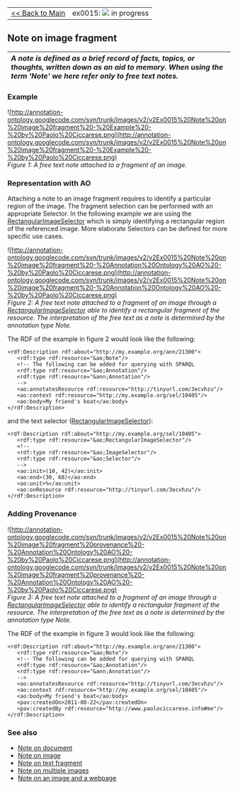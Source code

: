 <table width='100%'>
<tr>
<td>
<a href='v2Main.md'>&lt;&lt; Back to Main</a>
</td>
<td align='right'>
ex0015: <img src='http://annotation-ontology.googlecode.com/svn/trunk/images/misc/in_progress.gif' /> in progress<br>
</td>
</tr>
</table>

## Note on image fragment ##

| _A **note** is defined as a brief record of facts, topics, or thoughts, written down as an aid to memory. When using the term 'Note' we here refer only to free text notes._ |
|:-----------------------------------------------------------------------------------------------------------------------------------------------------------------------------|

### Example ###

![http://annotation-ontology.googlecode.com/svn/trunk/images/v2/v2Ex0015%20Note%20on%20image%20fragment%20-%20Example%20-%20by%20Paolo%20Ciccarese.png](http://annotation-ontology.googlecode.com/svn/trunk/images/v2/v2Ex0015%20Note%20on%20image%20fragment%20-%20Example%20-%20by%20Paolo%20Ciccarese.png)<br />
_Figure 1: A free text note attached to a fragment of an image._

### Representation with AO ###

Attaching a note to an image fragment requires to identify a particular region of the image. The fragment selection can be performed with an appropriate Selector. In the following example we are using the [RectangularImageSelector](v2RectangularImageSelector.md) which is simply identifying a rectangular region of the referenced image. More elaborate Selectors can be defined for more specific use cases.

![http://annotation-ontology.googlecode.com/svn/trunk/images/v2/v2Ex0015%20Note%20on%20image%20fragment%20-%20Annotation%20Ontology%20AO%20-%20by%20Paolo%20Ciccarese.png](http://annotation-ontology.googlecode.com/svn/trunk/images/v2/v2Ex0015%20Note%20on%20image%20fragment%20-%20Annotation%20Ontology%20AO%20-%20by%20Paolo%20Ciccarese.png)<br />
_Figure 2: A free text note attached to a fragment of an image through a [RectangularImageSelector](v2RectangularImageSelector.md) able to identify a rectangular fragment of the resource. The interpretation of the free text as a note is determined by the annotation type Note._

The RDF of the example in figure 2 would look like the following:

```
<rdf:Description rdf:about="http://my.example.org/ann/21300"> 
   <rdf:type rdf:resource="&ao;Note"/> 
   <!-- The following can be added for querying with SPARQL 
   <rdf:type rdf:resource="&ao;Annotation"/> 
   <rdf:type rdf:resource="&ann;Annotation"/> 
   --> 
   <ao:annotatesResource rdf:resource="http://tinyurl.com/3ecvhzu"/> 
   <ao:context rdf:resource="http://my.example.org/sel/10405"/>
   <ao:body>My friend's boat</ao:body> 
</rdf:Description> 
```

and the text selector ([RectangularImageSelector](v2RectangularImageSelector.md)):

```
<rdf:Description rdf:about="http://my.example.org/sel/10405"> 
   <rdf:type rdf:resource="&ao;RectangularImageSelector"/> 
   <!-- 
   <rdf:type rdf:resource="&ao;ImageSelector"/> 
   <rdf:type rdf:resource="&ao;Selector"/> 
   --> 
   <ao:init>(10, 42)</ao:init> 
   <ao:end>(30, 68)</ao:end> 
   <ao:unit>%</ao:unit> 
   <ao:onResource rdf:resource="http://tinyurl.com/3ecvhzu"/> 
</rdf:Description> 
```

### Adding Provenance ###

![http://annotation-ontology.googlecode.com/svn/trunk/images/v2/v2Ex0015%20Note%20on%20image%20fragment%20provenance%20-%20Annotation%20Ontology%20AO%20-%20by%20Paolo%20Ciccarese.png](http://annotation-ontology.googlecode.com/svn/trunk/images/v2/v2Ex0015%20Note%20on%20image%20fragment%20provenance%20-%20Annotation%20Ontology%20AO%20-%20by%20Paolo%20Ciccarese.png)<br />
_Figure 3: A free text note attached to a fragment of an image through a [RectangularImageSelector](v2RectangularImageSelector.md) able to identify a rectangular fragment of the resource. The interpretation of the free text as a note is determined by the annotation type Note._

The RDF of the example in figure 3 would look like the following:

```
<rdf:Description rdf:about="http://my.example.org/ann/21300"> 
   <rdf:type rdf:resource="&ao;Note"/> 
   <!-- The following can be added for querying with SPARQL 
   <rdf:type rdf:resource="&ao;Annotation"/> 
   <rdf:type rdf:resource="&ann;Annotation"/> 
   --> 
   <ao:annotatesResource rdf:resource="http://tinyurl.com/3ecvhzu"/> 
   <ao:context rdf:resource="http://my.example.org/sel/10405"/>
   <ao:body>My friend's boat</ao:body> 
   <pav:createdOn>2011-08-22</pav:createdOn> 
   <pav:createdBy rdf:resource="http://www.paolociccarese.info#me"/> 
</rdf:Description> 
```

### See also ###

  * [Note on document](v2Ex0004NoteOnDocument.md)
  * [Note on image](v2Ex0003NoteOnImage.md)
  * [Note on text fragment](v2Ex0014NoteOnTextFragment.md)
  * [Note on multiple images](v2Ex0006NoteOnImages.md)
  * [Note on an image and a webpage](v2Ex0007NoteOnImageAndWebpage.md)